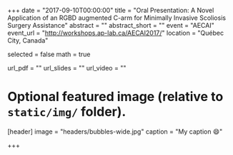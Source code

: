 +++
date = "2017-09-10T00:00:00"
title = "Oral Presentation: A Novel Application of an RGBD augmented C-arm for Minimally Invasive Scoliosis Surgery Assistance"
abstract = ""
abstract_short = ""
event = "AECAI"
event_url = "http://workshops.ap-lab.ca/AECAI2017/"
location = "Québec City, Canada"

selected = false
math = true

url_pdf = ""
url_slides = ""
url_video = ""

# Optional featured image (relative to `static/img/` folder).
[header]
image = "headers/bubbles-wide.jpg"
caption = "My caption :smile:"

+++


